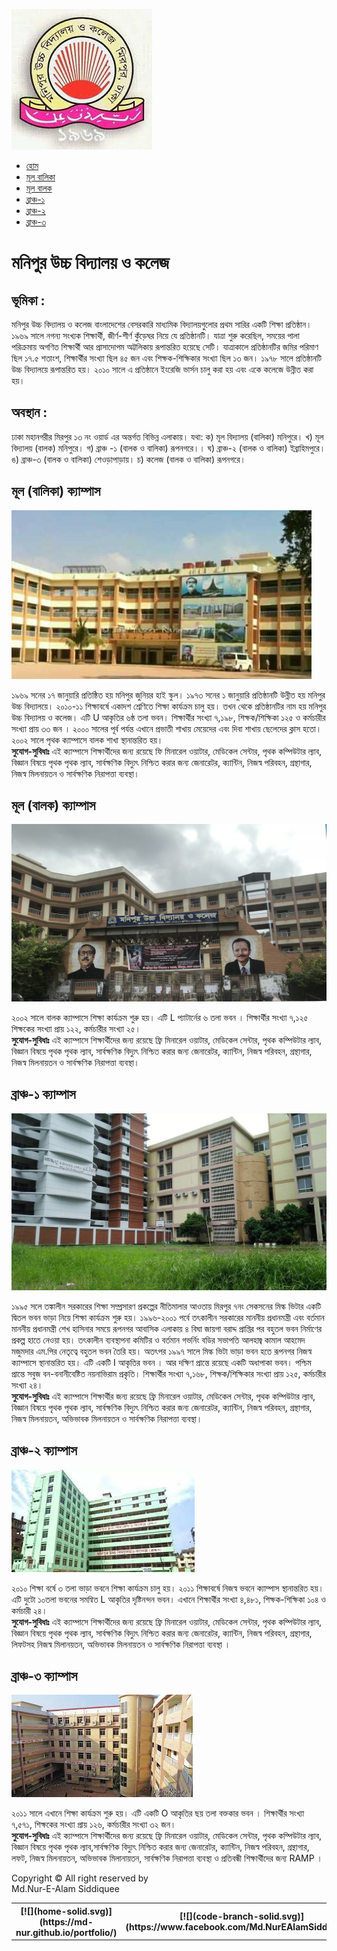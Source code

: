 <div id="home">

<div class="navbar nav-bar sticky-top">

<a>![](logo1.jpg)</a>

*   [হোম](#home)
*   [মূল বালিকা](#mulbalika)
*   [মূল বালক](#mulbalok)
*   [ব্রাঞ্চ-১](#branch-1)
*   [ব্রাঞ্চ-২](#branch-2)
*   [ব্রাঞ্চ-৩](#branch-3)

</div>

# মনিপুর উচ্চ বিদ্যালয় ও কলেজ

</div>

<div class="vumika">

## ভূমিকা :

মনিপুর উচ্চ বিদ্যালয় ও কলেজ বাংলাদেশের বেসরকারি মাধ্যমিক বিদ্যালয়গুলাের প্রথম সারির একটি শিক্ষা প্রতিষ্ঠান। ১৯৬৯ সালে নগন্য সংখ্যক শিক্ষার্থী, জীর্ণ-শীর্ণ কুঁড়েঘর নিয়ে যে প্রতিষ্ঠানটি। যাত্রা শুরু করেছিল, সময়ের পালা পরিক্রমায় অগণিত শিক্ষার্থী আর প্রাসাদোপম অট্টলিকায় রূপান্তরিত হয়েছে সেটি। যাত্রাকালে প্রতিষ্ঠানটির জমির পরিমাণ ছিল ১৭.৫ শতাংশ, শিক্ষার্থীর সংখ্যা ছিল ৪৫ জন এবং শিক্ষক-শিক্ষিকার সংখ্যা ছিল ১৩ জন। ১৯৭৮ সালে প্রতিষ্ঠানটি উচ্চ বিদ্যালয়ে রূপান্তরিত হয়। ২০১০ সালে এ প্রতিষ্ঠানে ইংরেজি ভার্সন চালু করা হয় এবং একে কলেজে উন্নীত করা হয়।</div>

<div class="vumika">

## অবস্থান :

ঢাকা মহানগরীর মিরপুর ১৩ নং ওয়ার্ড এর অন্তর্গত বিভিন্ন এলাকায়। যথা: ক) মূল বিদ্যালয় (বালিকা) মনিপুরে। খ) মূল বিদ্যালয় (বালক) মনিপুরে। গ) ব্রাঞ্চ -১ (বালক ও বালিকা) রূপনগরে।। ঘ) ব্রাঞ্চ-২ (বালক ও বালিকা) ইব্রাহিমপুরে। ঙ) ব্রাঞ্চ-৩ (বালক ও বালিকা) শেওড়াপাড়ায়। চ) কলেজ (বালক ও বালিকা) রূপনগরে।</div>

<div id="mulbalika">

## মূল (বালিকা) ক্যাম্পাস

![](manin-girl.jpg)

১৯৬৯ সনের ১৭ জানুয়ারি প্রতিষ্ঠিত হয় মনিপুর জুনিয়র হাই স্কুল। ১৯৭৩ সনের ১ জানুয়ারি প্রতিষ্ঠানটি উন্নীত হয় মনিপুর উচ্চ বিদ্যালয়ে। ২০১০-১১ শিক্ষাবর্ষে একাদশ শ্রেণিতে শিক্ষা কার্যক্রম চালু হয়। তখন থেকে প্রতিষ্ঠানটির নাম হয় মনিপুর উচ্চ বিদ্যালয় ও কলেজ। এটি U আকৃতির ৬ষ্ঠ তলা ভবন। শিক্ষার্থীর সংখ্যা ৭,১৯৮, শিক্ষক/শিক্ষিকা ১২৫ ও কর্মচারীর সংখ্যা প্রায় ৩৩ জন । ২০০০ সালের পূর্ব পর্যন্ত এখানে প্রভাতী শাখায় মেয়েদের এবং দিবা শাখায় ছেলেদের ক্লাস হতাে। ২০০২ সালে পৃথক ক্যাম্পাসে বালক শাখা স্থানান্তরিত হয়।  
**সুযােগ-সুবিধাঃ** এই ক্যাম্পাসে শিক্ষার্থীদের জন্য রয়েছে ফি মিনারেল ওয়াটার, মেডিকেল সেন্টার, পৃথক কম্পিউটার ল্যাব, বিজ্ঞান বিষয়ে পৃথক পৃথক ল্যাব, সার্বক্ষণিক বিদ্যুৎ নিশ্চিত করার জন্য জেনারেটর, ক্যান্টিন, নিজস্ব পরিবহন, গ্রন্থাগার, নিজস্ব মিলনায়তন ও সার্বক্ষণিক নিরাপত্তা ব্যবস্থা।

</div>

<div id="mulbalok">

## মূল (বালক) ক্যাম্পাস

![](manin-boys.jpg)

২০০২ সালে বালক ক্যাম্পাসে শিক্ষা কার্যক্রম শুরু হয়। এটি L প্যাটার্নের ৬ তলা ভবন । শিক্ষার্থীর সংখ্যা ৭,১২৫ শিক্ষকের সংখ্যা প্রায় ১২২, কর্মচারীর সংখ্যা ২৫।  
**সুযােগ-সুবিধাঃ** এই ক্যাম্পাসে শিক্ষার্থীদের জন্য রয়েছে ফ্রি মিনারেল ওয়াটার, মেডিকেল সেন্টার, পৃথক কম্পিউটার ল্যাব, বিজ্ঞান বিষয়ে পৃথক পৃথক ল্যাব, সার্বক্ষণিক বিদ্যুৎ নিশ্চিত করার জন্য জেনারেটর, ক্যান্টিন, নিজস্ব পরিবহন, গ্রন্থাগার, নিজস্ব মিলনায়তন ও সার্বক্ষণিক নিরাপত্তা ব্যবস্থা।

</div>

<div id="branch-1">

## ব্রাঞ্চ-১ ক্যাম্পাস

![](banch-1.jpg)

<div>

১৯৯৫ সলে তঙ্কালীন সরকারের শিক্ষা সম্প্রসারণ প্রকল্পের নীতিমালার আওতায় মিরপুর ৭নং সেকসনের মিল্ক ভিটার একটি দ্বিতল ভবন ভাড়া নিয়ে শিক্ষা কার্যক্রম শুরু হয়। ১৯৯৬-২০০১ পর্বে তৎকালীন সরকারের মাননীয় প্রধানমন্ত্রী এবং বর্তমান মাননীয় প্রধানমন্ত্রী শেখ হাসিনার সময়ে রূপনগর আবাসিক এলাকায় ৪ বিঘা জায়গা বরাদ্দ প্রাপ্তির পর বহুতল ভবন নির্মাণের প্রকল্প হাতে নেওয়া হয়। তৎকালীন ব্যবস্থাপনা কমিটির ও বর্তমান গভর্নিং বডির সভাপতি আলহাজ্ব কামাল আহমেদ মজুমদার এম.পির নেতৃত্বে বহুতল ভবন তৈরি হয়। অতৎপর ১৯৯৭ সালে মিল্ক ভিটা ভাড়া ভবন হতে রূপনগর নিজস্ব ক্যাম্পাসে স্থানান্তরিত হয়। এটি একটি I আকৃতির ভবন । আর দক্ষিণ প্রান্তে রয়েছে একটি অধাপাকা ভবন। পশ্চিম প্রান্তে সবুজ বন-বনানীবেষ্টিত নয়নাভিরাম প্রকৃতি। শিক্ষার্থীর সংখ্যা ৭,১৬৮, শিক্ষক/শিক্ষিকার সংখ্যা প্রায় ১২৫, কর্মচারীর সংখ্যা ২৪।  
**সুযােগ-সুবিধাঃ** এই ক্যাম্পাসে শিক্ষার্থীর জন্য রয়েছে ফ্রি মিনারেল ওয়াটার, মেডিকেল সেন্টার, পৃথক কম্পিউটার ল্যাব, বিজ্ঞান বিষয়ে পৃথক পৃথক ল্যাব, সার্বক্ষণিক বিদ্যুৎ নিশ্চিত করার জন্য জেনারেটর, ক্যান্টিন, নিজস্ব পরিবহন, গ্রন্থাগার, নিজস্ব মিলনায়তন, অভিভাবক মিলনায়তন ও সার্বক্ষণিক নিরাপত্তা ব্যবস্থা।

</div>

</div>

<div id="branch-2">

## ব্রাঞ্চ-২ ক্যাম্পাস

![](banch-2.jpg)

<div>

২০১০ শিক্ষা বর্ষে ৩ তলা ভাড়া ভবনে শিক্ষা কার্যক্রম চালু হয়। ২০১১ শিক্ষাবর্ষে নিজস্ব ভবনে ক্যাম্পাস স্থানান্তরিত হয়। এটি দুটো ১০তলা ভবনের সমন্বিত L আকৃতির দৃষ্টিনন্দন ভবন। এখানে শিক্ষার্থীর সংখ্যা ৪,৪৮১, শিক্ষক-শিক্ষিকা ১০৪ ও কর্মচারী ২৪।  
**সুযােগ-সুবিধাঃ** এই ক্যাম্পাসে শিক্ষার্থীদের জন্য রয়েছে ফ্রি মিনারেল ওয়াটার, মেডিকেল সেন্টার, পৃথক কম্পিউটার ল্যাব, বিজ্ঞান বিষয়ে পৃথক পৃথক ল্যাব, সার্বক্ষণিক বিদ্যুৎ নিশ্চিত করার জন্য জেনারেটর, ক্যান্টিন, নিজস্ব পরিবহন, গ্রন্থাগার, লিফটসহ নিজস্ব মিলানয়তন, অভিভাবক মিলনায়তন ও সার্বক্ষণিক নিরাপত্তা ব্যবস্থা ।

</div>

</div>

<div id="branch-3">

## ব্রাঞ্চ-৩ ক্যাম্পাস

![](banch-3.jpg)

<div>

২০১১ সালে এখানে শিক্ষা কার্যক্রম শুরু হয়। এটি একটি O আকৃতির ছয় তলা বক্তকার ভবন । শিক্ষার্থীর সংখ্যা ৭,৫৭১, শিক্ষকের সংখ্যা প্রায় ১২৬, কর্মচারীর সংখ্যা ৩২ জন।  
**সুযােগ-সুবিধাঃ** এই ক্যাম্পাসে শিক্ষার্থীদের জন্য রয়েছে ফ্রি মিনারেল ওয়াটার, মেডিকেল সেন্টার, পৃথক কম্পিউটার ল্যাব, বিজ্ঞান বিষয়ে পৃথক পৃথক ল্যাব,সার্বক্ষণিক বিদ্যুৎ নিশ্চিত করার জন্য জেনারেটর, ক্যান্টিন, নিজস্ব পরিবহন, গ্রন্থাগার, লফট, নিজস্ব মিলনায়তন, অভিভাবক মিলানায়তন, সার্বক্ষণিক নিরাপত্তা ব্যবস্থা ও প্রতিবন্ধী শিক্ষার্থীদের জন্য RAMP ।

</div>

</div>

<footer>  

Copyright © All right reserved by  
Md.Nur-E-Alam Siddiquee

<table width="100%">

<tbody>

<tr>

<th>[![](home-solid.svg)](https://md-nur.github.io/portfolio/)</th>

<th>[![](code-branch-solid.svg)](https://www.facebook.com/Md.NurEAlamSiddiquee/)</th>

<th>[![](school-solid.svg)](https://www.linkedin.com/in/md-nur-17a9011a5/)</th>

</tr>

</tbody>

</table>

</footer>